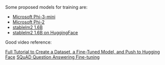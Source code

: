 Some proposed models for training are:
* [Microsoft Phi-3-mini](https://huggingface.co/microsoft/Phi-3-mini-4k-instruct)
* [Microsoft Phi-2](https://ollama.com/library/phi)
* [stablelm2 1.6B](https://ollama.com/library/stablelm2:1.6b)
* [stablelm2 1.6B on HuggingFace](https://huggingface.co/stabilityai/stablelm-2-1_6b)

Good video reference:

[Full Tutorial to Create a Dataset, a Fine-Tuned Model, and Push to Hugging Face](https://youtu.be/tjahjuROCWk?si=mqBMvB2YQ-XFqLNm)
[SQuAD Question Answering Fine-tuning](https://github.com/huggingface/transformers/tree/v4.37.0/examples/pytorch/question-answering)
